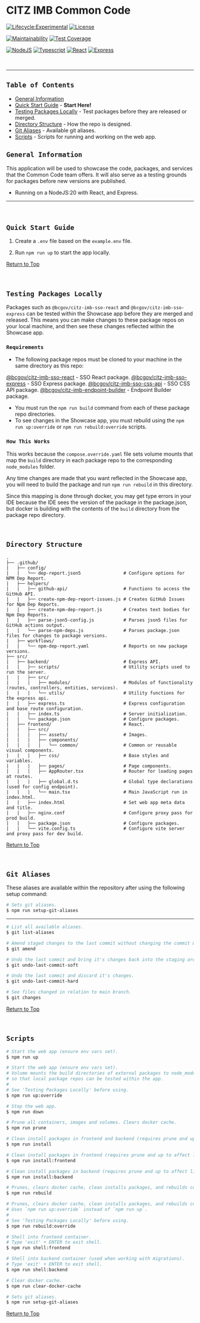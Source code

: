 # CITZ IMB Common Code

[![Lifecycle:Experimental](https://img.shields.io/badge/Lifecycle-Experimental-339999)](Redirect-URL)
[![License](https://img.shields.io/badge/License-Apache%202.0-blue.svg)](LICENSE)

[![Maintainability](https://api.codeclimate.com/v1/badges/fd6be08d6a3606ad9e0a/maintainability)](https://codeclimate.com/github/bcgov/citz-imb-common-code/maintainability)
[![Test Coverage](https://api.codeclimate.com/v1/badges/fd6be08d6a3606ad9e0a/test_coverage)](https://codeclimate.com/github/bcgov/citz-imb-common-code/test_coverage)

[![NodeJS](https://img.shields.io/badge/Node.js_20-43853D?style=for-the-badge&logo=node.js&logoColor=white)](NodeJS)
[![Typescript](https://img.shields.io/badge/TypeScript_5-007ACC?style=for-the-badge&logo=typescript&logoColor=white)](Typescript)
[![React](https://img.shields.io/badge/-ReactJs-61DAFB?logo=react&logoColor=white&style=for-the-badge)](React)
[![Express](https://img.shields.io/badge/Express.js-404D59?style=for-the-badge)](Express)

<br />

---

## `Table of Contents`

- [General Information](#general-information)
- [Quick Start Guide](#quick-start-guide) - **Start Here!**
- [Testing Packages Locally](#testing-packages-locally) - Test packages before they are released or merged.
- [Directory Structure](#directory-structure) - How the repo is designed.
- [Git Aliases](#git-aliases) - Available git aliases.
- [Scripts](#scripts) - Scripts for running and working on the web app.

## `General Information`

This application will be used to showcase the code, packages, and services that the Common Code team offers. It will also serve as a testing grounds for packages before new versions are published.

- Running on a NodeJS:20 with React, and Express.

---

<br />

## `Quick Start Guide`

1. Create a `.env` file based on the `example.env` file.

2. Run `npm run up` to start the app locally.

[Return to Top](#citz-imb-common-code)

<br />

## `Testing Packages Locally`

Packages such as `@bcgov/citz-imb-sso-react` and `@bcgov/citz-imb-sso-express` can be tested within the Showcase app before they are merged and released. This means you can make changes to these package repos on your local machine, and then see these changes reflected within the Showcase app.

### `Requirements`

- The following package repos must be cloned to your machine in the same directory as this repo:

[@bcgov/citz-imb-sso-react] - SSO React package.
[@bcgov/citz-imb-sso-express] - SSO Express package.
[@bcgov/citz-imb-sso-css-api] - SSO CSS API package.
[@bcgov/citz-imb-endpoint-builder] - Endpoint Builder package.

- You must run the `npm run build` command from each of these package repo directories.
- To see changes in the Showcase app, you must rebuild using the `npm run up:override` or `npm run rebuild:override` scripts.

### `How This Works`

This works because the `compose.override.yaml` file sets volume mounts that map the `build` directory in each package repo to the corresponding `node_modules` folder.

Any time changes are made that you want reflected in the Showcase app, you will need to build the package and run `npm run rebuild` in this directory.

Since this mapping is done through docker, you may get type errors in your IDE because the IDE sees the version of the package in the package.json, but docker is building with the contents of the `build` directory from the package repo directory.

<br />

## `Directory Structure`

```
.
├── .github/
|   ├── config/
|   |   └── dep-report.json5                # Configure options for NPM Dep Report.
|   ├── helpers/
|   |   ├── github-api/                     # Functions to access the GitHub API.
|   |   ├── create-npm-dep-report-issues.js # Creates GitHub Issues for Npm Dep Reports.
|   |   ├── create-npm-dep-report.js        # Creates text bodies for Npm Dep Reports.
|   |   ├── parse-json5-config.js           # Parses json5 files for GitHub actions output.
|   |   └── parse-npm-deps.js               # Parses package.json files for changes to package versions.
|   ├── workflows/
|   |   └── npm-dep-report.yaml             # Reports on new package versions.
├── src/
|   ├── backend/                            # Express API.
|   |   ├── scripts/                        # Utility scripts used to run the server.
|   |   ├── src/
|   |   |   ├── modules/                    # Modules of functionality (routes, controllers, entities, services).
|   |   |   └── utils/                      # Utility functions for the express api.
|   |   ├── express.ts                      # Express configuration and base route configuration.
|   |   ├── index.ts                        # Server initialization.
|   |   └── package.json                    # Configure packages.
|   ├── frontend/                           # React.
|   |   ├── src/
|   |   |   ├── assets/                     # Images.
|   |   |   ├── components/
|   |   |   |   └── common/                 # Common or reusable visual components.
|   |   |   ├── css/                        # Base styles and variables.
|   |   |   ├── pages/                      # Page components.
|   |   |   ├── AppRouter.tsx               # Router for loading pages at routes.
|   |   |   ├── global.d.ts                 # Global type declarations (used for config endpoint).
|   |   |   └── main.tsx                    # Main JavaScript run in index.html.
|   |   ├── index.html                      # Set web app meta data and title.
|   |   ├── nginx.conf                      # Configure proxy pass for prod build.
|   |   ├── package.json                    # Configure packages.
|   |   └── vite.config.ts                  # Configure vite server and proxy pass for dev build.
```

[Return to Top](#citz-imb-common-code)

<br />

## `Git Aliases`

These aliases are available within the repository after using the following setup command:

```bash
# Sets git aliases.
$ npm run setup-git-aliases
```

---

```bash
# List all available aliases.
$ git list-aliases
```

```bash
# Amend staged changes to the last commit without changing the commit message.
$ git amend
```

```bash
# Undo the last commit and bring it's changes back into the staging area.
$ git undo-last-commit-soft
```

```bash
# Undo the last commit and discard it's changes.
$ git undo-last-commit-hard
```

```bash
# See files changed in relation to main branch.
$ git changes
```

[Return to Top](#citz-imb-common-code)

<br />

## `Scripts`

```bash
# Start the web app (ensure env vars set).
$ npm run up
```

```bash
# Start the web app (ensure env vars set).
# Volume mounts the build directories of external packages to node_modules within docker,
# so that local package repos can be tested within the app.
#
# See 'Testing Packages Locally' before using.
$ npm run up:override
```

```bash
# Stop the web app.
$ npm run down
```

```bash
# Prune all containers, images and volumes. Clears docker cache.
$ npm run prune
```

```bash
# Clean install packages in frontend and backend (requires prune and up to affect live site).
$ npm run install
```

```bash
# Clean install packages in frontend (requires prune and up to affect live site).
$ npm run install:frontend
```

```bash
# Clean install packages in backend (requires prune and up to affect live site).
$ npm run install:backend
```

```bash
# Prunes, clears docker cache, clean installs packages, and rebuilds containers.
$ npm run rebuild
```

```bash
# Prunes, clears docker cache, clean installs packages, and rebuilds containers.
# Uses `npm run up:override` instead of `npm run up`.
#
# See 'Testing Packages Locally' before using.
$ npm run rebuild:override
```

```bash
# Shell into frontend container.
# Type 'exit' + ENTER to exit shell.
$ npm run shell:frontend
```

```bash
# Shell into backend container (used when working with migrations).
# Type 'exit' + ENTER to exit shell.
$ npm run shell:backend
```

```bash
# Clear docker cache.
$ npm run clear-docker-cache
```

```bash
# Sets git aliases.
$ npm run setup-git-aliases
```

[Return to Top](#citz-imb-common-code)

<!-- Link References -->

[@bcgov/citz-imb-sso-react]: https://github.com/bcgov/citz-imb-sso-react
[@bcgov/citz-imb-sso-express]: https://github.com/bcgov/citz-imb-sso-express
[@bcgov/citz-imb-sso-css-api]: https://github.com/bcgov/citz-imb-sso-css-api
[@bcgov/citz-imb-endpoint-builder]: https://github.com/bcgov/citz-imb-endpoint-builder
